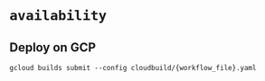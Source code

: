 # `availability`


## Deploy on GCP

```
gcloud builds submit --config cloudbuild/{workflow_file}.yaml
```